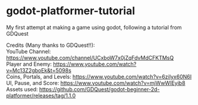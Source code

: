 # godot-platformer-tutorial
My first attempt at making a game using godot, following a tutorial from GDQuest

Credits (Many thanks to GDQuest!!): <br/>
YouTube Channel: https://www.youtube.com/channel/UCxboW7x0jZqFdvMdCFKTMsQ <br/>
Player and Enemy: https://www.youtube.com/watch?v=Mc13Z2gboEk&t=5098s <br/>
Coins, Portals, and Levels: https://www.youtube.com/watch?v=6ziIyx60N6I <br/>
UI, Pause, and Score: https://www.youtube.com/watch?v=mjWwWIEyib8
Assets used: https://github.com/GDQuest/godot-beginner-2d-platformer/releases/tag/1.1.0 <br/>



